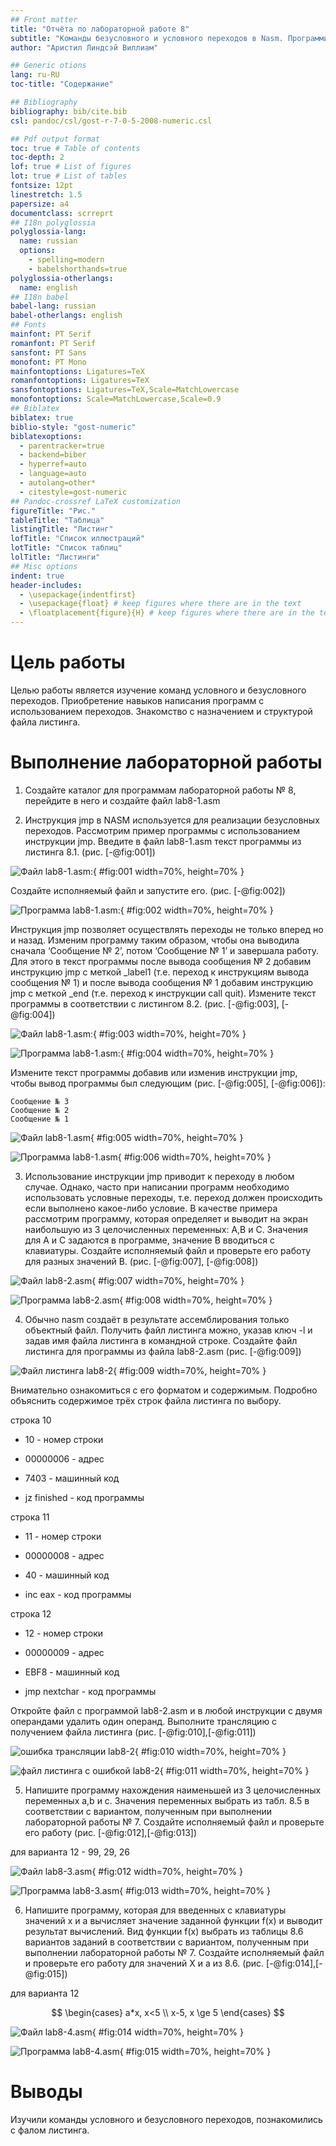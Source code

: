 ```yaml
---
## Front matter
title: "Отчёта по лабораторной работе 8"
subtitle: "Команды безусловного и условного переходов в Nasm. Программирование ветвлений"
author: "Аристил Линдсэй Виллиам"

## Generic otions
lang: ru-RU
toc-title: "Содержание"

## Bibliography
bibliography: bib/cite.bib
csl: pandoc/csl/gost-r-7-0-5-2008-numeric.csl

## Pdf output format
toc: true # Table of contents
toc-depth: 2
lof: true # List of figures
lot: true # List of tables
fontsize: 12pt
linestretch: 1.5
papersize: a4
documentclass: scrreprt
## I18n polyglossia
polyglossia-lang:
  name: russian
  options:
	- spelling=modern
	- babelshorthands=true
polyglossia-otherlangs:
  name: english
## I18n babel
babel-lang: russian
babel-otherlangs: english
## Fonts
mainfont: PT Serif
romanfont: PT Serif
sansfont: PT Sans
monofont: PT Mono
mainfontoptions: Ligatures=TeX
romanfontoptions: Ligatures=TeX
sansfontoptions: Ligatures=TeX,Scale=MatchLowercase
monofontoptions: Scale=MatchLowercase,Scale=0.9
## Biblatex
biblatex: true
biblio-style: "gost-numeric"
biblatexoptions:
  - parentracker=true
  - backend=biber
  - hyperref=auto
  - language=auto
  - autolang=other*
  - citestyle=gost-numeric
## Pandoc-crossref LaTeX customization
figureTitle: "Рис."
tableTitle: "Таблица"
listingTitle: "Листинг"
lofTitle: "Список иллюстраций"
lotTitle: "Список таблиц"
lolTitle: "Листинги"
## Misc options
indent: true
header-includes:
  - \usepackage{indentfirst}
  - \usepackage{float} # keep figures where there are in the text
  - \floatplacement{figure}{H} # keep figures where there are in the text
---
```


# Цель работы

Целью работы является изучение команд условного и безусловного переходов. Приобретение навыков написания программ с использованием переходов. Знакомство с назначением и структурой файла листинга.

# Выполнение лабораторной работы

1. Создайте каталог для программам лабораторной работы № 8, перейдите в него и создайте файл lab8-1.asm

2. Инструкция jmp в NASM используется для реализации безусловных переходов. Рассмотрим пример программы с использованием инструкции jmp.
Введите в файл lab8-1.asm текст программы из листинга 8.1. (рис. [-@fig:001])

![Файл lab8-1.asm:](image/01.png){ #fig:001 width=70%, height=70% }

Создайте исполняемый файл и запустите его. (рис. [-@fig:002])

![Программа lab8-1.asm:](image/02.png){ #fig:002 width=70%, height=70% }

Инструкция jmp позволяет осуществлять переходы не только вперед но
и назад. Изменим программу таким образом, чтобы она выводила сначала
‘Сообщение № 2’, потом ‘Сообщение № 1’ и завершала работу. Для этого в
текст программы после вывода сообщения № 2 добавим инструкцию jmp с
меткой _label1 (т.е. переход к инструкциям вывода сообщения № 1) и после
вывода сообщения № 1 добавим инструкцию jmp с меткой _end (т.е. переход к
инструкции call quit). Измените текст программы в соответствии с листингом
8.2. (рис. [-@fig:003], [-@fig:004])

![Файл lab8-1.asm:](image/03.png){ #fig:003 width=70%, height=70% }

![Программа lab8-1.asm:](image/04.png){ #fig:004 width=70%, height=70% }

Измените текст программы добавив или изменив инструкции jmp, чтобы
вывод программы был следующим (рис. [-@fig:005], [-@fig:006]):
```
Сообщение № 3
Сообщение № 2
Сообщение № 1
```

![Файл lab8-1.asm](image/05.png){ #fig:005 width=70%, height=70% }

![Программа lab8-1.asm](image/06.png){ #fig:006 width=70%, height=70% }

3. Использование инструкции jmp приводит к переходу в любом случае. Однако, часто при написании программ необходимо использовать условные
переходы, т.е. переход должен происходить если выполнено какое-либо
условие. В качестве примера рассмотрим программу, которая определяет
и выводит на экран наибольшую из 3 целочисленных переменных: A,B
и C. Значения для A и C задаются в программе, значение B вводиться с
клавиатуры. Создайте исполняемый файл и проверьте его работу для разных значений B.
(рис. [-@fig:007], [-@fig:008])

![Файл lab8-2.asm](image/07.png){ #fig:007 width=70%, height=70% }

![Программа lab8-2.asm](image/08.png){ #fig:008 width=70%, height=70% }

4. Обычно nasm создаёт в результате ассемблирования только объектный
файл. Получить файл листинга можно, указав ключ -l и задав имя файла
листинга в командной строке. Создайте файл листинга для программы из
файла lab8-2.asm (рис. [-@fig:009])

![Файл листинга lab8-2](image/09.png){ #fig:009 width=70%, height=70% }

Внимательно ознакомиться с его форматом и содержимым. Подробно объяснить содержимое трёх строк файла листинга по выбору.

строка 10

* 10 - номер строки

* 00000006 - адрес

* 7403 - машинный код

* jz      finished   - код программы

строка 11

* 11 - номер строки

* 00000008 - адрес

* 40 - машинный код

* inc     eax   - код программы

строка 12

* 12 - номер строки

* 00000009 - адрес

* EBF8 - машинный код

* jmp     nextchar - код программы

Откройте файл с программой lab8-2.asm и в любой инструкции с двумя
операндами удалить один операнд. Выполните трансляцию с получением файла
листинга (рис. [-@fig:010],[-@fig:011])

![ошибка трансляции lab8-2](image/10.png){ #fig:010 width=70%, height=70% }

![файл листинга с ошибкой lab8-2](image/11.png){ #fig:011 width=70%, height=70% }

5. Напишите программу нахождения наименьшей из 3 целочисленных переменных a,b и c. Значения переменных выбрать из табл. 8.5 в соответствии
с вариантом, полученным при выполнении лабораторной работы № 7.
Создайте исполняемый файл и проверьте его работу (рис. [-@fig:012],[-@fig:013])

для варианта 12 - 99, 29, 26

![Файл lab8-3.asm](image/12.png){ #fig:012 width=70%, height=70% }

![Программа lab8-3.asm](image/13.png){ #fig:013 width=70%, height=70% }

6. Напишите программу, которая для введенных с клавиатуры значений x
и a вычисляет значение заданной функции f(x) и выводит результат вычислений. Вид функции f(x) выбрать из таблицы 8.6 вариантов заданий в
соответствии с вариантом, полученным при выполнении лабораторной работы № 7. Создайте исполняемый файл и проверьте его работу для значений X и a из 8.6.
(рис. [-@fig:014],[-@fig:015])

для варианта 12

$$
 \begin{cases}
	a*x, x<5
	\\   
	x-5, x \ge 5
 \end{cases}
$$

![Файл lab8-4.asm](image/14.png){ #fig:014 width=70%, height=70% }

![Программа lab8-4.asm](image/15.png){ #fig:015 width=70%, height=70% }

# Выводы

Изучили команды условного и безусловного переходов, познакомились с фалом листинга.

